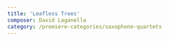 ```yaml
---
title: 'Leafless Trees'
composer: David Laganella
category: /premiere-categories/saxophone-quartets
---
```

